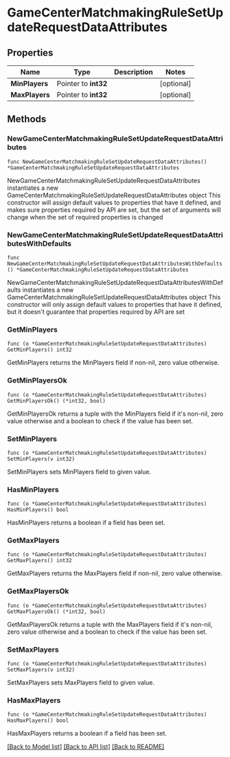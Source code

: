 # GameCenterMatchmakingRuleSetUpdateRequestDataAttributes

## Properties

Name | Type | Description | Notes
------------ | ------------- | ------------- | -------------
**MinPlayers** | Pointer to **int32** |  | [optional] 
**MaxPlayers** | Pointer to **int32** |  | [optional] 

## Methods

### NewGameCenterMatchmakingRuleSetUpdateRequestDataAttributes

`func NewGameCenterMatchmakingRuleSetUpdateRequestDataAttributes() *GameCenterMatchmakingRuleSetUpdateRequestDataAttributes`

NewGameCenterMatchmakingRuleSetUpdateRequestDataAttributes instantiates a new GameCenterMatchmakingRuleSetUpdateRequestDataAttributes object
This constructor will assign default values to properties that have it defined,
and makes sure properties required by API are set, but the set of arguments
will change when the set of required properties is changed

### NewGameCenterMatchmakingRuleSetUpdateRequestDataAttributesWithDefaults

`func NewGameCenterMatchmakingRuleSetUpdateRequestDataAttributesWithDefaults() *GameCenterMatchmakingRuleSetUpdateRequestDataAttributes`

NewGameCenterMatchmakingRuleSetUpdateRequestDataAttributesWithDefaults instantiates a new GameCenterMatchmakingRuleSetUpdateRequestDataAttributes object
This constructor will only assign default values to properties that have it defined,
but it doesn't guarantee that properties required by API are set

### GetMinPlayers

`func (o *GameCenterMatchmakingRuleSetUpdateRequestDataAttributes) GetMinPlayers() int32`

GetMinPlayers returns the MinPlayers field if non-nil, zero value otherwise.

### GetMinPlayersOk

`func (o *GameCenterMatchmakingRuleSetUpdateRequestDataAttributes) GetMinPlayersOk() (*int32, bool)`

GetMinPlayersOk returns a tuple with the MinPlayers field if it's non-nil, zero value otherwise
and a boolean to check if the value has been set.

### SetMinPlayers

`func (o *GameCenterMatchmakingRuleSetUpdateRequestDataAttributes) SetMinPlayers(v int32)`

SetMinPlayers sets MinPlayers field to given value.

### HasMinPlayers

`func (o *GameCenterMatchmakingRuleSetUpdateRequestDataAttributes) HasMinPlayers() bool`

HasMinPlayers returns a boolean if a field has been set.

### GetMaxPlayers

`func (o *GameCenterMatchmakingRuleSetUpdateRequestDataAttributes) GetMaxPlayers() int32`

GetMaxPlayers returns the MaxPlayers field if non-nil, zero value otherwise.

### GetMaxPlayersOk

`func (o *GameCenterMatchmakingRuleSetUpdateRequestDataAttributes) GetMaxPlayersOk() (*int32, bool)`

GetMaxPlayersOk returns a tuple with the MaxPlayers field if it's non-nil, zero value otherwise
and a boolean to check if the value has been set.

### SetMaxPlayers

`func (o *GameCenterMatchmakingRuleSetUpdateRequestDataAttributes) SetMaxPlayers(v int32)`

SetMaxPlayers sets MaxPlayers field to given value.

### HasMaxPlayers

`func (o *GameCenterMatchmakingRuleSetUpdateRequestDataAttributes) HasMaxPlayers() bool`

HasMaxPlayers returns a boolean if a field has been set.


[[Back to Model list]](../README.md#documentation-for-models) [[Back to API list]](../README.md#documentation-for-api-endpoints) [[Back to README]](../README.md)


